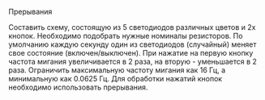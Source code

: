 Прерывания

Составить схему, состоящую из 5 светодиодов различных цветов и 2х кнопок. Необходимо подобрать нужные номиналы резисторов. По умолчанию каждую секунду один из светодиодов (случайный) меняет свое состояние (включен/выключен). При нажатие на первую кнопку частота мигания увеличивается в 2 раза, на вторую - уменьшается в 2 раза. Ограничить максимальную частоту мигания как 16 Гц, а минимальную как 0.0625 Гц. Для обработки нажатий кнопок необходимо использовать прерывания.

